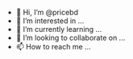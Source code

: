 - 👋 Hi, I’m @pricebd
- 👀 I’m interested in ...
- 🌱 I’m currently learning ...
- 💞️ I’m looking to collaborate on ...
- 📫 How to reach me ...

<!---
pricebd/pricebd is a ✨ special ✨ repository because its `README.md` (this file) appears on your GitHub profile.
You can click the Preview link to take a look at your changes.
--->

